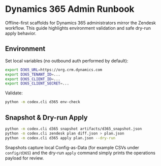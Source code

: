 # Dynamics 365 Admin Runbook

Offline-first scaffolds for Dynamics 365 administrators mirror the Zendesk
workflow. This guide highlights environment validation and safe dry-run apply
behavior.

## Environment
Set local variables (no outbound auth performed by default):
```bash
export D365_URL=https://org.crm.dynamics.com
export D365_TENANT_ID=...
export D365_CLIENT_ID=...
export D365_CLIENT_SECRET=...
```

Validate:
```bash
python -m codex.cli d365 env-check
```

## Snapshot & Dry-run Apply
```bash
python -m codex.cli d365 snapshot artifacts/d365_snapshot.json
python -m codex.cli zendesk plan diff.json > plan.json
python -m codex.cli d365 apply plan.json --dry-run
```

Snapshots capture local Config-as-Data (for example CSVs under `config/d365`)
and the dry-run `apply` command simply prints the operations payload for review.
